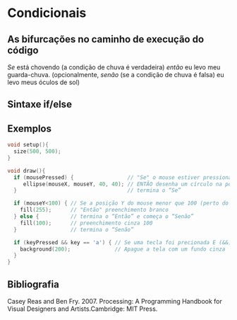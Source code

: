 # Condicionais

## As bifurcações no caminho de execução do código

*Se* está chovendo (a condição de chuva é verdadeira) *então* eu levo meu guarda-chuva.
(opcionalmente, *senão* (se a condição de chuva é falsa) eu levo meus óculos de sol)

## Sintaxe if/else

## Exemplos

``` pde
void setup(){
  size(500, 500);
}

void draw(){
  if (mousePressed) {                 // "Se" o mouse estiver pressionado
     ellipse(mouseX, mouseY, 40, 40); // ENTÃO desenha um círculo na posição do mouse
  }                                   // termina o “Se”

  if (mouseY<100) { // Se a posição Y do mouse menor que 100 (perto do topo da tela)
    fill(255);      // "Então" preenchimento branco
  } else {          // termina o “Então” e começa o “Senão”
    fill(100);      // preenchimento cinza 100
  }                 // termina o “Senão”    

  if (keyPressed && key == 'a') { // Se uma tecla foi precionada E (&&) a tecla foi o caractere 'a'
    background(200);              // Apague a tela com um fundo cinza
  }
}
```

## Bibliografia

Casey Reas and Ben Fry. 2007. Processing: A Programming Handbook for Visual Designers and Artists.Cambridge: MIT Press.
